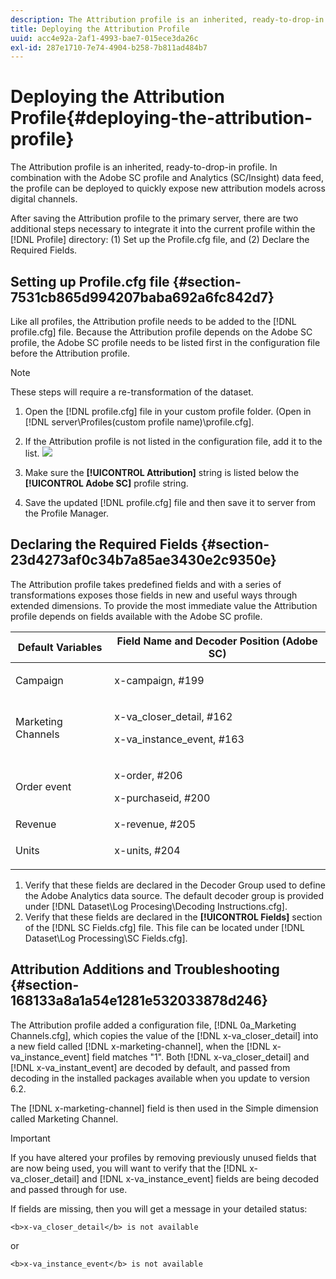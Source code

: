 ```yaml
---
description: The Attribution profile is an inherited, ready-to-drop-in profile. In combination with the Adobe SC profile and Analytics (SC/Insight) data feed, the profile can be deployed to quickly expose new attribution models across digital channels.
title: Deploying the Attribution Profile
uuid: acc4e92a-2af1-4993-bae7-015ece3da26c
exl-id: 287e1710-7e74-4904-b258-7b811ad484b7
---
```

# Deploying the Attribution Profile{#deploying-the-attribution-profile}

The Attribution profile is an inherited, ready-to-drop-in profile. In combination with the Adobe SC profile and Analytics (SC/Insight) data feed, the profile can be deployed to quickly expose new attribution models across digital channels.

 After saving the Attribution profile to the primary server, there are two additional steps necessary to integrate it into the current profile within the [!DNL Profile] directory: (1) Set up the Profile.cfg file, and (2) Declare the Required Fields.

## Setting up Profile.cfg file {#section-7531cb865d994207baba692a6fc842d7}

Like all profiles, the Attribution profile needs to be added to the [!DNL profile.cfg] file. Because the Attribution profile depends on the Adobe SC profile, the Adobe SC profile needs to be listed first in the configuration file before the Attribution profile. 

>[!NOTE]
>
>These steps will require a re-transformation of the dataset.

1. Open the [!DNL profile.cfg] file in your custom profile folder. (Open in [!DNL server\Profiles\(custom profile name)\profile.cfg]. 

1. If the Attribution profile is not listed in the configuration file, add it to the list. ![](assets/new_profile_cfg.png)

1. Make sure the **[!UICONTROL Attribution]** string is listed below the **[!UICONTROL Adobe SC]** profile string. 

1. Save the updated [!DNL profile.cfg] file and then save it to server from the Profile Manager.

## Declaring the Required Fields {#section-23d4273af0c34b7a85ae3430e2c9350e}

The Attribution profile takes predefined fields and with a series of transformations exposes those fields in new and useful ways through extended dimensions. To provide the most immediate value the Attribution profile depends on fields available with the Adobe SC profile. 

<table id="table_97751B73CCAA4B96BB162641A178A68A"> 
 <thead> 
  <tr> 
   <th colname="col1" class="entry"> Default Variables </th> 
   <th colname="col2" class="entry"> Field Name and Decoder Position (Adobe SC) </th> 
  </tr>
 </thead>
 <tbody> 
  <tr> 
   <td colname="col1"> Campaign </td> 
   <td colname="col2"> <p>x-campaign, #199 </p> </td> 
  </tr> 
  <tr> 
   <td colname="col1"> Marketing Channels </td> 
   <td colname="col2"> <p>x-va_closer_detail, #162 </p> <p>x-va_instance_event, #163 </p> </td> 
  </tr> 
  <tr> 
   <td colname="col1"> Order event </td> 
   <td colname="col2"> <p>x-order, #206 </p> <p>x-purchaseid, #200 </p> </td> 
  </tr> 
  <tr> 
   <td colname="col1"> Revenue </td> 
   <td colname="col2"> x-revenue, #205 </td> 
  </tr> 
  <tr> 
   <td colname="col1"> Units </td> 
   <td colname="col2"> <p>x-units, #204 </p> </td> 
  </tr> 
 </tbody> 
</table>

1. Verify that these fields are declared in the Decoder Group used to define the Adobe Analytics data source. The default decoder group is provided under [!DNL Dataset\Log Procesing\Decoding Instructions.cfg]. 
1. Verify that these fields are declared in the **[!UICONTROL Fields]** section of the [!DNL SC Fields.cfg] file. This file can be located under [!DNL Dataset\Log Processing\SC Fields.cfg].

## Attribution Additions and Troubleshooting {#section-168133a8a1a54e1281e532033878d246}

The Attribution profile added a configuration file, [!DNL 0a_Marketing Channels.cfg], which copies the value of the [!DNL x-va_closer_detail] into a new field called [!DNL x-marketing-channel], when the [!DNL x-va_instance_event] field matches "1". Both [!DNL x-va_closer_detail] and [!DNL x-va_instant_event] are decoded by default, and passed from decoding in the installed packages available when you update to version 6.2.

The [!DNL x-marketing-channel] field is then used in the Simple dimension called Marketing Channel.

>[!IMPORTANT]
>
>If you have altered your profiles by removing previously unused fields that are now being used, you will want to verify that the [!DNL x-va_closer_detail] and [!DNL x-va_instance_event] fields are being decoded and passed through for use.

If fields are missing, then you will get a message in your detailed status: 

```
<b>x-va_closer_detail</b> is not available
```

or 

```
<b>x-va_instance_event</b> is not available
```
